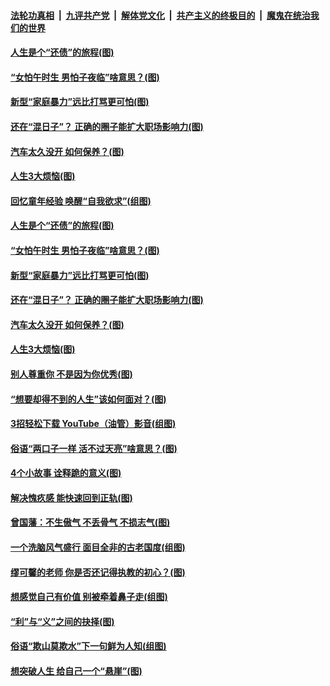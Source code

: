 ####  [法轮功真相](../../../../basic/blob/master/README.md?t=06210231) &nbsp;|&nbsp; [九评共产党](../../../../9ping.md/blob/master/README.md?t=06210231) &nbsp;|&nbsp; [解体党文化](../../../../jtdwh.md/blob/master/README.md?t=06210231)  &nbsp;|&nbsp; [共产主义的终极目的](../../../../gczydzjmd.md/blob/master/README.md?t=06210231) &nbsp;|&nbsp; [魔鬼在统治我们的世界](../../../../mgztzwmdsj.md/blob/master/README.md?t=06210231) 

#### [人生是个“还债”的旅程(图)](../pages/p8/936768.md?t=06210231) 

#### [“女怕午时生 男怕子夜临”啥意思？(图)](../pages/p8/937081.md?t=06210231) 

#### [新型“家庭暴力”远比打骂更可怕(图)](../pages/p8/936230.md?t=06210231) 

#### [还在“混日子”？ 正确的圈子能扩大职场影响力(图)](../pages/p8/937049.md?t=06210231) 

#### [汽车太久没开 如何保养？(图)](../pages/p8/937035.md?t=06210231) 

#### [人生3大烦恼(图)](../pages/p8/936959.md?t=06210231) 

#### [回忆童年经验 唤醒“自我欲求”(组图)](../pages/p8/937082.md?t=06210231) 

#### [人生是个“还债”的旅程(图)](../pages/p8/936768.md?t=06210231) 

#### [“女怕午时生 男怕子夜临”啥意思？(图)](../pages/p8/937081.md?t=06210231) 

#### [新型“家庭暴力”远比打骂更可怕(图)](../pages/p8/936230.md?t=06210231) 

#### [还在“混日子”？ 正确的圈子能扩大职场影响力(图)](../pages/p8/937049.md?t=06210231) 

#### [汽车太久没开 如何保养？(图)](../pages/p8/937035.md?t=06210231) 

#### [人生3大烦恼(图)](../pages/p8/936959.md?t=06210231) 

#### [别人尊重你 不是因为你优秀(图)](../pages/p8/936253.md?t=06210231) 

#### [“想要却得不到的人生”该如何面对？(图)](../pages/p8/936933.md?t=06210231) 

#### [3招轻松下载 YouTube（油管）影音(组图)](../pages/p8/936922.md?t=06210231) 

#### [俗语“两口子一样 活不过天亮”啥意思？(图)](../pages/p8/936917.md?t=06210231) 

#### [4个小故事 诠释跪的意义(图)](../pages/p8/936353.md?t=06210231) 

#### [解决愧疚感 能快速回到正轨(图)](../pages/p8/936834.md?t=06210231) 

#### [曾国藩：不生傲气 不丢骨气 不损志气(图)](../pages/p8/936248.md?t=06210231) 

#### [一个洗脑风气盛行 面目全非的古老国度(组图)](../pages/p8/936759.md?t=06210231) 

#### [缪可馨的老师 你是否还记得执教的初心？(图)](../pages/p8/936737.md?t=06210231) 

#### [想感觉自己有价值 别被牵着鼻子走(组图)](../pages/p8/936721.md?t=06210231) 

#### [“利”与“义”之间的抉择(图)](../pages/p8/936246.md?t=06210231) 

#### [俗语“欺山莫欺水”下一句鲜为人知(组图)](../pages/p8/936659.md?t=06210231) 

#### [想突破人生 给自己一个“悬崖”(图)](../pages/p8/936658.md?t=06210231) 

